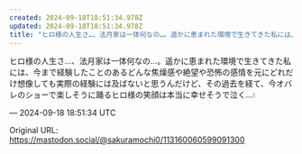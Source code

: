 ```yaml
---
created: 2024-09-18T18:51:34.978Z
updated: 2024-09-18T18:51:34.978Z
title: "ヒロ様の人生さ…、法月家は一体何なの…。遥かに恵まれた環境で生きてきた私には、今[...]"
---
```


<p>ヒロ様の人生さ…、法月家は一体何なの…。遥かに恵まれた環境で生きてきた私には、今まで経験したことのあるどんな焦燥感や絶望や恐怖の感情を元にどれだけ想像しても実際の経験には及ばないと思うんだけど、その過去を経て、今オバレのショーで楽しそうに踊るヒロ様の笑顔は本当に幸せそうで泣く…💧</p>

&mdash; 2024-09-18 18:51:34 UTC

Original URL: https://mastodon.social/@sakuramochi0/113160060599091300
